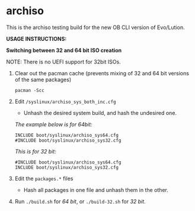 archiso
=======
This is the archiso testing build for the new OB CLI version of Evo/Lution.



**USAGE INSTRUCTIONS:**

**Switching between 32 and 64 bit ISO creation**

NOTE: There is no UEFI support for 32bit ISOs.

1. Clear out the pacman cache (prevents mixing of 32 and 64 bit versions of the same packages)
   ```
   pacman -Scc
   ```

2. Edit `/syslinux/archiso_sys_both_inc.cfg`
   *  Unhash the desired system build, and hash the undesired one.

   _The example below is for 64bit:_
      ```
      INCLUDE boot/syslinux/archiso_sys64.cfg
      #INCLUDE boot/syslinux/archiso_sys32.cfg
      ```

   _This is for 32 bit:_
      ```
      #INCLUDE boot/syslinux/archiso_sys64.cfg
      INCLUDE boot/syslinux/archiso_sys32.cfg
      ```

3. Edit the `packages.*` files
   * Hash all packages in one file and unhash them in the other.

4. Run `./build.sh` for _64 bit_, or `./build-32.sh` for _32 bit_.
